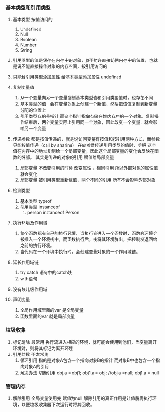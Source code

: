 ### 基本类型和引用类型

1. 基本类型 按值访问的
    1. Undefined
    2. Null
    3. Boolean
    4. Number
    5. String
2. 引用类型的值是保存在内存中的对象，js不允许直接访问内存中的位置，也就是说不能直接操作对象的内存空间，按引用访问的
3. 只能给引用类型添加属性 给基本类型添加属性 undefined
4. 复制变量值
    1. 从一个变量向另一个变量复制基本类型值和引用类型值时，也存在不同
    2. 基本类型的值，会在变量对象上创建一个新值，然后把该值复制到新变量分配的位置上
    3. 引用类型存的是指针  而这个指针指向存储在堆内存中的一个对象。复制操作结束后，两个变量实际上引用同一个对象，因此改变一个变量，就会影响另一个变量
5. 传递参数 都是按值传递的，就是说访问变量有按值和按引用两种方式，而参数只能按值传递（call by sharing） 在向参数传递引用类型的值时，会把 这个值在内存中的地址复制给一个局部变量，因此这个局部变量的变化会反映在函数的外部。 其实是传递的对象的引用 赋值给局部变量 
    1. 局部变量 不改变引用的时候 改变属性 ，相同引用 所以外部对象的属性值就会变化
    2. 局部变量 被引用类型重新赋值，两个不同的引用 所有不会影响外部对象
6. 检测类型
    1. 基本类型 typeof
    2. 引用类型 instanceof 
        1.  person instanceof Person 
7. 执行环境及作用域
    1. 每个函数都有自己的执行环境，当执行流进入一个函数时，函数的环境会被推入一个环境栈中，而函数执行后，栈将其环境弹出，把控制权返回给之前的执行环境。
    2. 当代码在一个环境中执行时，会创建变量对象的一个作用域链。

8. 延长作用域链
    1. try catch 语句中的catch块
    2. with语句
9. 没有块儿级作用域
10. 声明变量
    1.  全局作用域里面的var 是全局变量
    2.  函数里面的var 就是局部变量


### 垃圾收集
1. 标记清除 最常用 执行流进入相应的环境，就可能会使用到他们，当变量离开环境时，则将其标记为离开环境
2. 引用计数 不太常见
    1. 循环引用 指的是对象A包含一个指向对象B的指针 而对象B中也包含一个指向对象A的引用 
    2. 解决办法 切断引用 obj.a = obj1; obj1.a = obj; //obj.a =null; obj1.a = null

### 管理内存
1. 解除引用  全局变量使用完 赋值为null 解除引用的真正作用是让值脱离执行环境，以便垃圾收集器下次运行时将其回收。